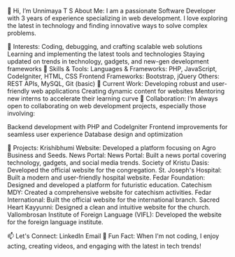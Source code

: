 👋 Hi, I’m Unnimaya T S
About Me:
I am a passionate Software Developer with 3 years of experience specializing in web development. I love exploring the latest in technology and finding innovative ways to solve complex problems.

👀 Interests:
Coding, debugging, and crafting scalable web solutions
Learning and implementing the latest tools and technologies
Staying updated on trends in technology, gadgets, and new-gen development frameworks
🌱 Skills & Tools:
Languages & Frameworks: PHP, JavaScript, CodeIgniter, HTML, CSS
Frontend Frameworks: Bootstrap, jQuery
Others: REST APIs, MySQL, Git (basic)
💼 Current Work:
Developing robust and user-friendly web applications
Creating dynamic content for websites
Mentoring new interns to accelerate their learning curve
💞️ Collaboration:
I’m always open to collaborating on web development projects, especially those involving:

Backend development with PHP and CodeIgniter
Frontend improvements for seamless user experience
Database design and optimization

🚀 Projects:
Krishibhumi Website:
Developed a platform focusing on Agro Business and Seeds.
News Portal:
News Portal:
Built a news portal covering technology, gadgets, and social media trends.
Society of Kristu Dasis:
Developed the official website for the congregation.
St. Joseph's Hospital:
Built a modern and user-friendly hospital website.
Fedar Foundation:
Designed and developed a platform for futuristic education.
Catechism MDY:
Created a comprehensive website for catechism activities.
Fedar International:
Built the official website for the international branch.
Sacred Heart Kayyunni:
Designed a clean and intuitive website for the church.
Vallombrosan Institute of Foreign Language (VIFL):
Developed the website for the foreign language institute.

📫 Let's Connect:
LinkedIn
Email
🌟 Fun Fact:
When I'm not coding, I enjoy acting, creating videos, and engaging with the latest in tech trends!
